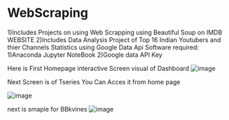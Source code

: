 # WebScraping
1)Includes Projects on  using  Web Scrapping  using Beautiful Soup on IMDB WEBSITE 
2)Includes Data Analysis Project of Top 16  Indian Youtubers  and thier Channels Statistics  using Google Data Api
Software required:
1)Anaconda Jupyter NoteBook
2)Google data API Key


Here is First Homepage interactive Screen visual of Dashboard
![image](https://github.com/DataScientistKaustubh/WebScraping/assets/117342376/8691426a-7b4c-4a88-9f38-409c4c4c751a)



Next Screen is of Tseries You Can Acces it from home page

![image](https://github.com/DataScientistKaustubh/WebScraping/assets/117342376/302eda00-8acc-400d-bef3-46712beae1d9)

next is smaple for BBkvines
![image](https://github.com/DataScientistKaustubh/WebScraping/assets/117342376/5cc98956-5c04-48ce-92c4-0c83111679e6)
